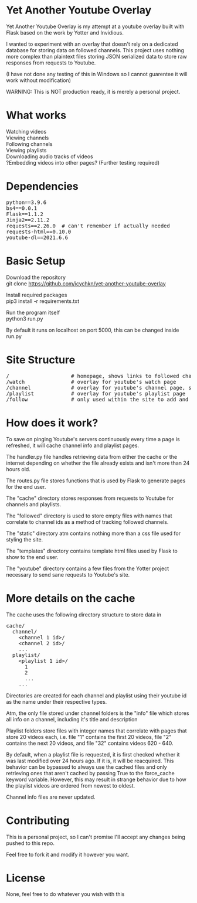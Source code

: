 # Yet Another Youtube Overlay
Yet Another Youtube Overlay is my attempt at a youtube overlay built with Flask based on the work by Yotter and Invidious.

I wanted to experiment with an overlay that doesn't rely on a dedicated database for storing data on followed channels. This
project uses nothing more complex than plaintext files storing JSON serialized data to store raw responses from requests to
Youtube.

(I have not done any testing of this in Windows so I cannot guarentee it will work without modification)

WARNING: This is NOT production ready, it is merely a personal project.

# What works
Watching videos<br>
Viewing channels<br>
Following channels<br>
Viewing playlists<br>
Downloading audio tracks of videos<br>
?Embedding videos into other pages? (Further testing required)<br>

# Dependencies
<pre>
python==3.9.6
bs4==0.0.1
Flask==1.1.2
Jinja2==2.11.2
requests==2.26.0  # can't remember if actually needed
requests-html==0.10.0
youtube-dl==2021.6.6
</pre>

# Basic Setup
Download the repository<br>
git clone https://github.com/icychkn/yet-another-youtube-overlay

Install required packages<br>
pip3 install -r requirements.txt

Run the program itself<br>
python3 run.py

By default it runs on localhost on port 5000, this can be changed inside run.py

# Site Structure
<pre>
/                    # homepage, shows links to followed channels
/watch               # overlay for youtube's watch page
/channel             # overlay for youtube's channel page, shows the channel playlist which contains all videos that were uploaded by them
/playlist            # overlay for youtube's playlist page
/follow              # only used within the site to add and remove channels from the followed list
</pre>

# How does it work?
To save on pinging Youtube's servers continuously every time a page is refreshed, it will cache channel info and playlist
pages.

The handler.py file handles retrieving data from either the cache or the internet depending on whether the file already
exists and isn't more than 24 hours old.

The routes.py file stores functions that is used by Flask to generate pages for the end user.

The "cache" directory stores responses from requests to Youtube for channels and playlists.

The "followed" directory is used to store empty files with names that correlate to channel ids as a method of tracking
followed channels.

The "static" directory atm contains nothing more than a css file used for styling the site.

The "templates" directory contains template html files used by Flask to show to the end user.

The "youtube" directory contains a few files from the Yotter project necessary to send sane requests to Youtube's site.

# More details on the cache
The cache uses the following directory structure to store data in

<pre>
cache/
  channel/
    &lt;channel 1 id&gt;/
    &lt;channel 2 id&gt;/
    ...
  playlist/
    &lt;playlist 1 id&gt;/
      1
      2
      ...
    ...
</pre>

Directories are created for each channel and playlist using their youtube id as the name under their respective types.

Atm, the only file stored under channel folders is the "info" file which stores all info on a channel, including it's title
and description

Playlist folders store files with integer names that correlate with pages that store 20 videos each, i.e. file "1"
contains the first 20 videos, file "2" contains the next 20 videos, and file "32" contains videos 620 - 640.

By default, when a playlist file is requested, it is first checked whether it was last modified over 24 hours ago. If
it is, it will be reacquired. This behavior can be bypassed to always use the cached files and only retrieving ones that
aren't cached by passing True to the force_cache keyword variable. However, this may result in strange behavior due to
how the playlist videos are ordered from newest to oldest.

Channel info files are never updated.

# Contributing
This is a personal project, so I can't promise I'll accept any changes being pushed to this repo.

Feel free to fork it and modify it however you want.

# License
None, feel free to do whatever you wish with this

